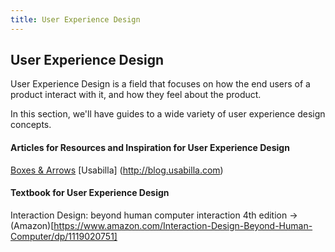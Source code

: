 ```yaml
---
title: User Experience Design
---
```

## User Experience Design

User Experience Design is a field that focuses on how the end users of a product interact with it, and how they feel about the product.

In this section, we'll have guides to a wide variety of user experience design concepts.



#### Articles for Resources and Inspiration for User Experience Design

[Boxes & Arrows](http://boxesandarrows.com)
[Usabilla] (http://blog.usabilla.com)

#### Textbook for User Experience Design 

Interaction Design: beyond human computer interaction 4th edition -> (Amazon)[https://www.amazon.com/Interaction-Design-Beyond-Human-Computer/dp/1119020751]
